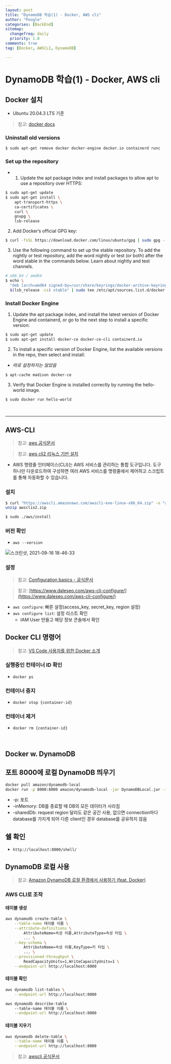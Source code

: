 ```yaml
---
layout: post
title: "DynamoDB 학습(1) - Docker, AWS cli"
author: "Poogle"
categories: [BackEnd]
sitemap:
  changefreq: daily
  priority: 1.0
comments: true
tag: [Docker, AWSCLI, DynamoDB]

---
```


# DynamoDB 학습(1) - Docker, AWS cli

## Docker 설치
* Ubuntu 20.04.3 LTS 기준
> 참고: [docker docs](https://docs.docker.com/engine/install/ubuntu/)

### Uninstall old versions
```bash
$ sudo apt-get remove docker docker-engine docker.io containerd runc
```

### Set up the repository
* 1. Update the apt package index and install packages to allow apt to use a repository over HTTPS:

```bash
$ sudo apt-get update
$ sudo apt-get install \
    apt-transport-https \
    ca-certificates \
    curl \
    gnupg \
    lsb-release
```

2. Add Docker’s official GPG key:

```bash
$ curl -fsSL https://download.docker.com/linux/ubuntu/gpg | sudo gpg --dearmor -o /usr/share/keyrings/docker-archive-keyring.gpg
```

3. Use the following command to set up the stable repository. To add the nightly or test repository, add the word nightly or test (or both) after the word stable in the commands below. Learn about nightly and test channels.

```bash
# x86_64 / amd64
$ echo \
  "deb [arch=amd64 signed-by=/usr/share/keyrings/docker-archive-keyring.gpg] https://download.docker.com/linux/ubuntu \
  $(lsb_release -cs) stable" | sudo tee /etc/apt/sources.list.d/docker.list > /dev/null
```

### Install Docker Engine
1. Update the apt package index, and install the latest version of Docker Engine and containerd, or go to the next step to install a specific version:

```bash
$ sudo apt-get update
$ sudo apt-get install docker-ce docker-ce-cli containerd.io
```

2. To install a specific version of Docker Engine, list the available versions in the repo, then select and install:
* _따로 설정하지는 않았음_

```bash
$ apt-cache madison docker-ce
```
3. Verify that Docker Engine is installed correctly by running the hello-world image.

```bash
$ sudo docker run hello-world
```

<br>

---

## AWS-CLI
> 참고: [aws 공식문서](https://aws.amazon.com/ko/cli/)

> 참고: [aws cli2 리눅스 기반 설치](https://docs.aws.amazon.com/cli/latest/userguide/install-cliv2-linux.html)
* AWS 명령줄 인터페이스(CLI)는 AWS 서비스를 관리하는 통합 도구입니다. 도구 하나만 다운로드하여 구성하면 여러 AWS 서비스를 명령줄에서 제어하고 스크립트를 통해 자동화할 수 있습니다.

### 설치
```bash
$ curl "https://awscli.amazonaws.com/awscli-exe-linux-x86_64.zip" -o "awscliv2.zip"
unzip awscliv2.zip

$ sudo ./aws/install
```

### 버전 확인
* `aws --version`

![스크린샷, 2021-09-16 18-46-33](https://user-images.githubusercontent.com/58318786/133590563-a667ffb4-44be-4b7f-888d-abcba815783e.png)

### 설정
> 참고: [Configuration basics - 공식문서](https://docs.aws.amazon.com/cli/latest/userguide/cli-configure-quickstart.html)

> 참고: [https://www.daleseo.com/aws-cli-configure/](https://www.daleseo.com/aws-cli-configure/)

* `aws configure`: 빠른 설정(access_key, secret_key, region 설정)
* `aws configure list`: 설정 리스트 확인
    * IAM User 만들고 해당 정보 콘솔에서 확인

## Docker CLI 명령어
> 참고: [VS Code 사용자를 위한 Docker 소개](https://docs.microsoft.com/ko-kr/visualstudio/docker/tutorials/update-your-app)

### 실행중인 컨테이너 ID 확인
* `docker ps`

### 컨테이너 중지
* `docker stop {container-id}`

### 컨테이너 제거
* `docker rm {container-id}`

<br>

## Docker w. DynamoDB

## 포트 8000에 로컬 DynamoDB 띄우기
```bash
docker pull amazon/dynamodb-local
docker run -p 8000:8000 amazon/dynamodb-local -jar DynamoDBLocal.jar -inMemory -sharedDb
```
* -p: 포트
* -inMemory: DB를 종료할 때 DB의 모든 데이터가 사라짐
* -sharedDb: request region 달라도 같은 공간 사용, 없으면 connection마다 database를 가지게 되어 다른 client인 경우 database를 공유하지 않음

## 쉘 확인
* `http://localhost:8000/shell/`

## DynamoDB 로컬 사용

> 참고: [Amazon DynamoDB 로컬 환경에서 사용하기 (feat. Docker)](https://medium.com/@byeonggukgong/using-amazon-dynamodb-in-local-environment-feat-docker-fafbb420e161)

### AWS CLI로 조작

#### 테이블 생성

```bash
aws dynamodb create-table \
    --table-name 테이블 이름 \
    --attribute-definitions \
        AttributeName=속성 이름,AttributeType=속성 타입 \
        ... \
    --key-schema \
        AttributeName=속성 이름,KeyType=키 타입 \
        ... \
    --provisioned-throughput \
        ReadCapacityUnits=1,WriteCapacityUnits=1 \
    --endpoint-url http://localhost:8000
```


#### 테이블 확인

```bash
aws dynamodb list-tables \
    --endpoint-url http://localhost:8000
```

```bash
aws dynamodb describe-table
    --table-name 테이블 이름 \
    --endpoint-url http://localhost:8000
```

#### 테이블 지우기

```bash
aws dynamodb delete-table \
    --table-name 테이블 이름 \
    --endpoint-url http://localhost:8000
```

> 참고: [awscli 공식문서](https://docs.aws.amazon.com/cli/latest/reference/dynamodb/create-table.html)